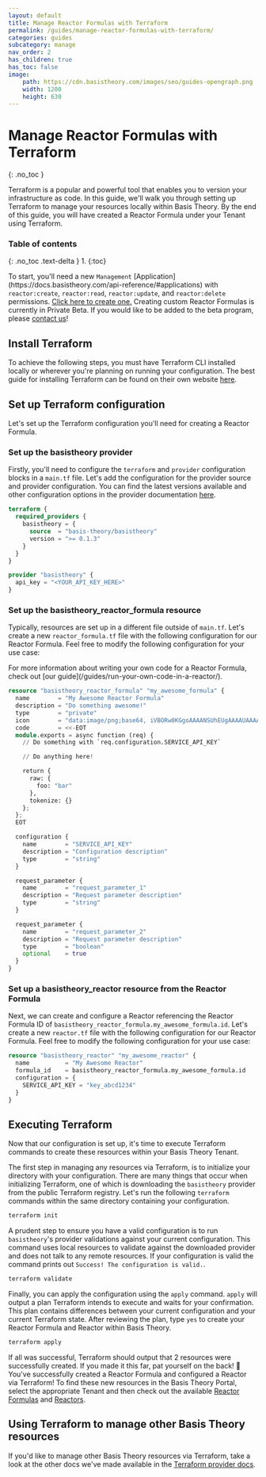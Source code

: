 ```yaml
---
layout: default
title: Manage Reactor Formulas with Terraform
permalink: /guides/manage-reactor-formulas-with-terraform/
categories: guides
subcategory: manage
nav_order: 2
has_children: true
has_toc: false
image:
    path: https://cdn.basistheory.com/images/seo/guides-opengraph.png
    width: 1200
    height: 630
---
```


# Manage Reactor Formulas with Terraform
{: .no_toc }

Terraform is a popular and powerful tool that enables you to version your infrastructure as code. In this guide, we'll walk
you through setting up Terraform to manage your resources locally within Basis Theory. By the end of this guide, you will have
created a Reactor Formula under your Tenant using Terraform.

### Table of contents
{: .no_toc .text-delta }
1. 
{:toc}

<span class="base-alert warning">
  <span>
    To start, you'll need a new <code>Management</code> [Application](https://docs.basistheory.com/api-reference/#applications) with <code>reactor:create</code>, <code>reactor:read</code>, <code>reactor:update</code>, and <code>reactor:delete</code> permissions. <a href="https://portal.basistheory.com/applications/create?name=Terraform+Application&type=management&permissions=reactor%3Acreate&permissions=reactor%3Aread&permissions=reactor%3Aupdate&permissions=reactor%3Adelete" target="_blank">Click here to create one.</a>
  </span>
</span>

<span class="base-alert warning">
  <span>
    Creating custom Reactor Formulas is currently in Private Beta. If you would like to be added to the beta program, please <a href="mailto:support@basistheory.com?subject=Reactor Beta Access">contact us</a>!
  </span>
</span>

## Install Terraform

To achieve the following steps, you must have Terraform CLI installed locally or wherever you're planning on running your configuration.
The best guide for installing Terraform can be found on their own website [here](https://learn.hashicorp.com/tutorials/terraform/install-cli).

## Set up Terraform configuration

Let's set up the Terraform configuration you'll need for creating a Reactor Formula.

### Set up the basistheory provider

Firstly, you'll need to configure the `terraform` and `provider` configuration blocks in a `main.tf` file. Let's add the configuration for the provider source and provider configuration.
You can find the latest versions available and other configuration options in the provider documentation [here](https://registry.terraform.io/providers/Basis-Theory/basistheory).

```terraform
terraform {
  required_providers {
    basistheory = {
      source  = "basis-theory/basistheory"
      version = ">= 0.1.3"
    }
  }
}

provider "basistheory" {
  api_key = "<YOUR_API_KEY_HERE>"
}
```

### Set up the basistheory_reactor_formula resource

Typically, resources are set up in a different file outside of `main.tf`. Let's create a new `reactor_formula.tf`
file with the following configuration for our Reactor Formula. Feel free to modify the following configuration for your use case:

<span class="base-alert info">
  <span>
    For more information about writing your own code for a Reactor Formula, check out [our guide](/guides/run-your-own-code-in-a-reactor/).
  </span>
</span>

```terraform
resource "basistheory_reactor_formula" "my_awesome_formula" {
  name        = "My Awesome Reactor Formula"
  description = "Do something awesome!"
  type        = "private"
  icon        = "data:image/png;base64, iVBORw0KGgoAAAANSUhEUgAAAAUAAAAFCAYAAACNbyblAAAAHElEQVQI12P4//8/w38GIAXDIBKE0DHxgljNBAAO9TXL0Y4OHwAAAABJRU5ErkJggg=="
  code        = <<-EOT
  module.exports = async function (req) {
    // Do something with `req.configuration.SERVICE_API_KEY`

    // Do anything here!

    return {
      raw: {
        foo: "bar"
      },
      tokenize: {}
    };
  };
  EOT

  configuration {
    name        = "SERVICE_API_KEY"
    description = "Configuration description"
    type        = "string"
  }

  request_parameter {
    name        = "request_parameter_1"
    description = "Request parameter description"
    type        = "string"
  }

  request_parameter {
    name        = "request_parameter_2"
    description = "Request parameter description"
    type        = "boolean"
    optional    = true
  }
}
```

### Set up a basistheory_reactor resource from the Reactor Formula

Next, we can create and configure a Reactor referencing the Reactor Formula ID of `basistheory_reactor_formula.my_awesome_formula.id`.
Let's create a new `reactor.tf` file with the following configuration for our Reactor Formula.
Feel free to modify the following configuration for your use case:

```terraform
resource "basistheory_reactor" "my_awesome_reactor" {
  name          = "My Awesome Reactor"
  formula_id    = basistheory_reactor_formula.my_awesome_formula.id
  configuration = {
    SERVICE_API_KEY = "key_abcd1234"
  }
}
```

## Executing Terraform

Now that our configuration is set up, it's time to execute Terraform commands to create these resources within your Basis Theory Tenant.

The first step in managing any resources via Terraform, is to initialize your directory with your configuration. There are
many things that occur when initializing Terraform, one of which is downloading the `basistheory` provider from the public
Terraform registry. Let's run the following `terraform` commands within the same directory containing your configuration.

```bash
terraform init
```

A prudent step to ensure you have a valid configuration is to run `basistheory`'s provider validations against your current
configuration. This command uses local resources to validate against the downloaded provider and does not talk to any remote
resources. If your configuration is valid the command prints out `Success! The configuration is valid.`.

```bash
terraform validate
```

Finally, you can apply the configuration using the `apply` command. `apply` will output a plan Terraform intends to execute
and waits for your confirmation. This plan contains differences between your current configuration and your current Terraform state.
After reviewing the plan, type `yes` to create your Reactor Formula and Reactor within Basis Theory.

```bash
terraform apply
```

If all was successful, Terraform should output that 2 resources were successfully created. If you made it this far, pat yourself
on the back! 🎉 You've successfully created a Reactor Formula and configured a Reactor via Terraform! 
To find these new resources in the Basis Theory Portal, select the appropriate Tenant and then check out the available
[Reactor Formulas](https://portal.basistheory.com/reactors/formulas) and [Reactors](https://portal.basistheory.com/reactors).

## Using Terraform to manage other Basis Theory resources

If you'd like to manage other Basis Theory resources via Terraform, take a look at the other docs we've made available in
the [Terraform provider docs](https://registry.terraform.io/providers/Basis-Theory/basistheory/latest/docs).
